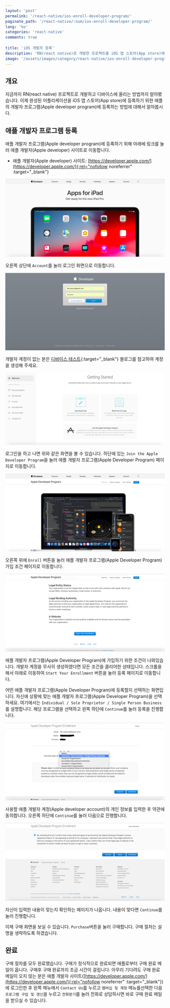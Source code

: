 ```yaml
---
layout: 'post'
permalink: '/react-native/ios-enroll-developer-program/'
paginate_path: '/react-native/:num/ios-enroll-developer-program/'
lang: 'ko'
categories: 'react-native'
comments: true

title: 'iOS 개발자 등록'
description: 'RN(react native)로 개발한 프로젝트를 iOS 앱 스토어(App store)에 등록하기 위해 애플 개발자 프로그램(Apple Developer Program)에 등록하는 방법에 대해서 알아봅시다.'
image: '/assets/images/category/react-native/ios-enroll-developer-program.jpg'
---
```



## 개요
지금까지 RN(react native) 프로젝트로 개발하고 디바이스에 올리는 방법까지 알아봤습니다. 이제 완성된 어플리케이션을 iOS 앱 스토어(App store)에 등록하기 위한 애플의 개발자 프로그램(Apple developer program)에 등록하는 방법에 대해서 알아봅시다.

## 애플 개발자 프로그램 등록
애플 개발자 프로그램(Apple developer program)에 등록하기 위해 아래에 링크를 눌러 애플 개발자(Apple developer) 사이트로 이동합니다.

- 애플 개발자(Apple developer) 사이트: [https://developer.apple.com/](https://developer.apple.com/){:rel="nofollow noreferrer" :target="_blank"}

![apple developer site](/assets/images/category/react-native/ios-enroll-developer-program/apple-developer-site.png)

오른쪽 상단에 ```Account```를 눌러 로그인 화면으로 이동합니다.

![apple developer login](/assets/images/category/react-native/ios-enroll-developer-program/login.png)

개발자 계정이 없는 분은 [디바이스 테스트]({{site.url}}/{{page.categories}}/ios-test-on-device/){:target="_blank"} 블로그를 참고하여 계정을 생성해 주세요.

![after login](/assets/images/category/react-native/ios-enroll-developer-program/after-login.png)

로그인을 하고 나면 위와 같은 화면을 볼 수 있습니다. 하단에 있는 ```Join the Apple Developer Program```을 눌러 애플 개발자 프로그램(Apple Developer Program) 페이지로 이동합니다.

![Apple Developer Program site](/assets/images/category/react-native/ios-enroll-developer-program/apple-developer-program-site.png)

오른쪽 위에 ```Enroll``` 버튼을 눌러 애플 개발자 프로그램(Apple Developer Program) 가입 조건 페이지로 이동합니다.

![Apple Developer Program condition](/assets/images/category/react-native/ios-enroll-developer-program/apple-developer-program-condition.png)

애플 개발자 프로그램(Apple Developer Program)에 가입하기 위한 조건이 나와있습니다. 개발자 계정을 무사히 생성하였다면 모든 조건을 클리어한 상태입니다. 스크롤을 해서 아래로 이동하여 ```Start Your Enrollment``` 버튼을 눌러 등록 페이지로 이동합니다.

어떤 애플 개발자 프로그램(Apple Developer Program)에 등록할지 선택하는 화면입니다. 자신에 상황에 맞는 애플 개발자 프로그램(Apple Developer Program)을 선택하세요. 여기에서는 ```Individual / Sole Proprietor / Single Person Business```를 설명합니다. 해당 프로그램을 선택하고 왼쪽 하단에 ```Continue```를 눌러 등록을 진행합니다.

![select apple developer program](/assets/images/category/react-native/ios-enroll-developer-program/select-apple-developer-program.png)

사용할 애플 개발자 계정(Apple developer account)의 개인 정보를 입력한 후 약관에 동의합니다. 오른쪽 하단에 ```Continue```를 눌러 다음으로 진행합니다.

![apple developer account private information](/assets/images/category/react-native/ios-enroll-developer-program/information.png)

자신이 입력한 내용이 맞는지 확인하는 페이지가 나옵니다. 내용이 맞다면 ```Continue```를 눌러 진행합니다.

이제 구매 화면을 보실 수 있습니다. ```Purchase```버튼을 눌러 구매합니다. 구매 절차는 설명을 생략하도록 하겠습니다.

## 완료
구매 절차를 모두 완료했습니다. 구매가 정식적으로 완료되면 애플로부터 구매 완료 메일이 옵니다. 구매후 구매 완료까지 조금 시간이 걸립니다. 아무리 기다려도 구매 완료 메일이 오지 않는 분은 애플 개발자 사이트([https://developer.apple.com/](https://developer.apple.com/){:rel="nofollow noreferrer" :target="_blank"})에 로그인한 후 왼쪽 메뉴에서 ```Contact Us```를 누르고 ```멤버십 및 계정``` 메뉴를선택한 다음 ```프로그램 구입 및 갱신```을 누르고 ```전화받기```를 눌러 전화로 상담하시면 바로 구매 완료 메일을 받으실 수 있습니다.
